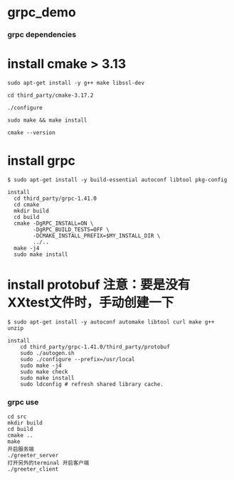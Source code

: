 # grpc_demo

### grpc dependencies

# install cmake > 3.13

```
sudo apt-get install -y g++ make libssl-dev

cd third_party/cmake-3.17.2
 
./configure
 
sudo make && make install

cmake --version 
```

# install grpc

```
$ sudo apt-get install -y build-essential autoconf libtool pkg-config

install 
  cd third_party/grpc-1.41.0
  cd cmake
  mkdir build
  cd build
  cmake -DgRPC_INSTALL=ON \
        -DgRPC_BUILD_TESTS=OFF \
        -DCMAKE_INSTALL_PREFIX=$MY_INSTALL_DIR \
        ../..
  make -j4
  sudo make install

```

# install protobuf  注意：要是没有XXtest文件时，手动创建一下

```
$ sudo apt-get install -y autoconf automake libtool curl make g++ unzip

install
    cd third_party/grpc-1.41.0/third_party/protobuf
    sudo ./autogen.sh
    sudo ./configure --prefix=/usr/local
    sudo make -j4
    sudo make check
    sudo make install
    sudo ldconfig # refresh shared library cache.
```

### grpc use

```
cd src
mkdir build
cd build
cmake ..
make
开启服务端
./greeter_server
打开另外的terminal 开启客户端 
./greeter_client

```
